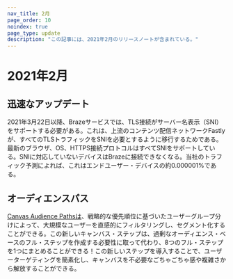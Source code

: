 ```yaml
---
nav_title: 2月
page_order: 10
noindex: true
page_type: update
description: "この記事には、2021年2月のリリースノートが含まれている。"
---
```

# 2021年2月

## 迅速なアップデート

2021年3月22日以降、Brazeサービスでは、TLS接続がサーバー名表示（SNI）をサポートする必要がある。これは、上流のコンテンツ配信ネットワークFastlyが、すべてのTLSトラフィックをSNIを必要とするように移行するためである。最新のブラウザ、OS、HTTPS接続プロトコルはすべてSNIをサポートしている。SNIに対応していないデバイスはBrazeに接続できなくなる。当社のトラフィック予測によれば、これはエンドユーザー・デバイスの約0.000001%である。

## オーディエンスパス

[Canvas Audience Pathsは]({{site.baseurl}}/audience_paths/)、戦略的な優先順位に基づいたユーザーグループ分けによって、大規模なユーザーを直感的にフィルタリングし、セグメント化することができる。この新しいキャンバス・ステップは、過剰なオーディエンス・ベースのフル・ステップを作成する必要性に取って代わり、8つのフル・ステップを1つにまとめることができる！この新しいステップを導入することで、ユーザーターゲティングを簡素化し、キャンバスを不必要なごちゃごちゃ感や複雑さから解放することができる。


